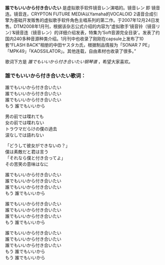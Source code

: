

**誰でもいいから付き合いたい** 是虚拟歌手软件镜音レン演唱的。镜音レン 即 镜音连。镜音连，CRYPTON FUTURE
MEDIA以Yamaha的VOCALOID
2语音合成引擎为基础开发贩售的虚拟歌手软件角色主唱系列的第二作。于2007年12月24日发售。DTM2008年1月刊，根据该杂志公式介绍的内容为“虚拟歌手‘镜音铃（镜音リン）’&镜音连（镜音レン）的详细介绍发表，特集为‘Soft音源完全目录’。发表了约国内240多种音源种类介绍。1月刊中也收录了刚刚在capsule上发布了10套“FLASH
BACK”相册的中田ヤスタカ氏，根据制品情报为「SONAR 7 PE」「MPK49」「KAOSSILATOR」。其他连载，自由素材也收录了很多。”

  
歌词下方是 _誰でもいいから付き合いたい钢琴谱_ ，希望大家喜欢。

### 誰でもいいから付き合いたい歌词：

誰でもいいから付き合いたい  
誰でもいいから付き合いたい  
誰でもいいから付き合いたい  
もう 誰でもいいから

男の前では喋れても  
女の前では喋れない  
トラウマだらけの僕の過去  
涙なしでは語れない

「どうして彼女ができないの？」  
僕は素敵だと君は言う  
「それなら僕と付き合ってよ」  
その苦笑の意味はなに

誰でもいいから付き合いたい  
誰でもいいから付き合いたい  
誰でもいいから付き合いたい  
もう 誰でもいいから

誰でもいいから付き合いたい  
誰でもいいから付き合いたい  
誰でもいいから付き合いたい  
もう 誰でもいいから

誰でもいいから付き合いたい  
誰でもいいから付き合いたい  
誰でもいいから付き合いたい  
もう 誰でもいいから  
もう 誰でもいいから

